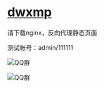 [dwxmp](http://git.oschina.net/dwxmp/dwxmp)
==

请下载nginx，反向代理静态页面

测试帐号：admin/111111

![QQ群](http://pub.idqqimg.com/wpa/images/group.png "QQ群")

![QQ群](http://git.oschina.net/dwxmp/dwxmp/raw/master/img/1464169485871.png "QQ群")
